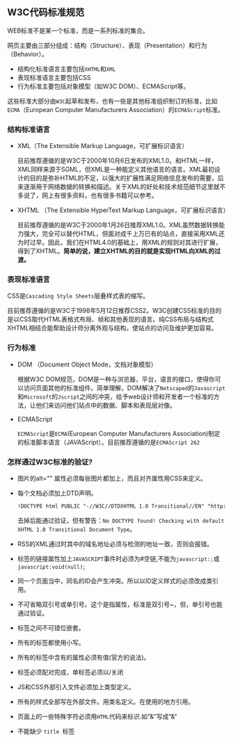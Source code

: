 ## W3C代码标准规范

WEB标准不是某一个标准，而是一系列标准的集合。

网页主要由三部分组成：结构（Structure）、表现（Presentation）和行为（Behavior）。

* 结构化标准语言主要包括`XHTML`和`XML`
* 表现标准语言主要包括CSS
* 行为标准主要包括对象模型（如W3C DOM）、ECMAScript等。

这些标准大部分由`W3C`起草和发布，也有一些是其他标准组织制订的标准，比如`ECMA`（European Computer Manufacturers Association）的`ECMAScript`标准。

### 结构标准语言

* XML（The Extensible Markup Language，可扩展标识语言）

  目前推荐遵循的是W3C于2000年10月6日发布的XML1.0。和HTML一样，XML同样来源于SGML，但XML是一种能定义其他语言的语言。XML最初设计的目的是弥补HTML的不足，以强大的扩展性满足网络信息发布的需要，后来逐渐用于网络数据的转换和描述。关于XML的好处和技术规范细节这里就不多说了，网上有很多资料，也有很多书籍可以参考。　 　

* XHTML （The Extensible HyperText Markup Language，可扩展标识语言）

  目前推荐遵循的是W3C于2000年1月26日推荐XML1.0。XML虽然数据转换能力强大，完全可以替代HTML，但面对成千上万已有的站点，直接采用XML还为时过早。因此，我们在HTML4.0的基础上，用XML的规则对其进行扩展，得到了XHTML。**简单的说，建立XHTML的目的就是实现HTML向XML的过渡。**　 　

### 表现标准语言

CSS是`Cascading Style Sheets`层叠样式表的缩写。

目前推荐遵循的是W3C于1998年5月12日推荐CSS2。W3C创建CSS标准的目的是以CSS取代HTML表格式布局、帧和其他表现的语言。纯CSS布局与结构式XHTML相结合能帮助设计师分离外观与结构，使站点的访问及维护更加容易。　 

### 行为标准

* DOM （Document Object Mode，文档对象模型）

  根据W3C DOM规范，DOM是一种与浏览器，平台，语言的接口，使得你可以访问页面其他的标准组件。简单理解，DOM解决了`Netscaped`的`Javascript`和`Microsoft`的`Jscript`之间的冲突，给予web设计师和开发者一个标准的方法，让他们来访问他们站点中的数据、脚本和表现层对像。　 

* ECMAScript

  `ECMAScript`是`ECMA`(European Computer Manufacturers Association)制定的标准脚本语言（JAVAScript）。目前推荐遵循的是`ECMAScript 262`

 

### 怎样通过W3C标准的验证?

* 图片的alt="" 属性必须每张图片都加上，而且对齐属性用CSS来定义。

* 每个文档必须加上DTD声明。

  ```html
  !DOCTYPE html PUBLIC "-//W3C//DTDXHTML 1.0 Transitional//EN" "http://www.w3.org/TR/xhtml1/DTD/xhtml1-transitional.dtd">
  ```

  去掉后能通过验证，但有警告：`No DOCTYPE found! Checking with default XHTML 1.0 Transitional Document Type`。

* RSS的XML通过时其中的域名地址必须与检测的地址一致，否则会报错。

* 标签的链接属性加上`JAVASCRIPT`事件时必须为#空链,不能为`javascript:;`或`javascript:void(null)`;

* 同一个页面当中，同名的ID会产生冲突。所以以ID定义样式的必须改成类引用。

* 不可省略双引号或单引号。这个是指属性，标准是双引号~，但，单引号也能通过验证。

* 标签之间不可错位嵌套。

* 所有的标签都使用小写。

* 所有的标签中含有的属性必须有值(官方的说法)。

* 标签必须配对完成，单标签必须以/关闭

* JS和CSS外部引入文件必须加上类型定义。

* 所有的样式全部写在外部文件。用类名定义。在使用的地方引用。

* 页面上的一些特殊字符必须用`HTML`代码来标识.如“&”写成“&“

* 不能缺少 `title `标签
